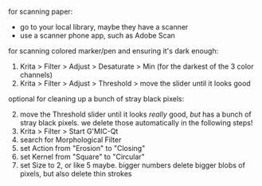 for scanning paper:

- go to your local library, maybe they have a scanner
- use a scanner phone app, such as Adobe Scan

for scanning colored marker/pen and ensuring it's dark enough:

1. Krita > Filter > Adjust > Desaturate > Min (for the darkest of the 3 color channels)
2. Krita > Filter > Adjust > Threshold > move the slider until it looks good

optional for cleaning up a bunch of stray black pixels:

2. move the Threshold slider until it looks *really* good, *but* has a bunch of stray black pixels. we delete those automatically in the following steps!
3. Krita > Filter > Start G'MIC-Qt
4. search for Morphological Filter
5. set Action from "Erosion" to "Closing"
6. set Kernel from "Square" to "Circular"
7. set Size to 2, or like 5 maybe. bigger numbers delete bigger blobs of pixels, but also delete thin strokes
